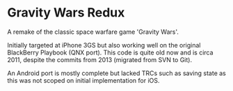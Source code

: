 Gravity Wars Redux
==================

A remake of the classic space warfare game 'Gravity Wars'.

Initially targeted at iPhone 3GS but also working well on the original BlackBerry Playbook (QNX port). This code is quite old now
and is circa 2011, despite the commits from 2013 (migrated from SVN to Git).

An Android port is mostly complete but lacked TRCs such as saving state as this was not scoped on initial implementation for iOS.
